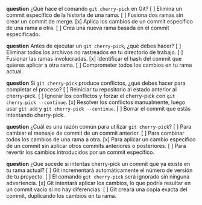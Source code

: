 **question** ¿Qué hace el comando `git cherry-pick` en Git?
[ ] Elimina un commit específico de la historia de una rama.
[ ] Fusiona dos ramas sin crear un commit de merge.
[x] Aplica los cambios de un commit específico de una rama a otra.
[ ] Crea una nueva rama basada en el commit especificado.

**question** Antes de ejecutar un `git cherry-pick`, ¿qué debes hacer?
[ ] Eliminar todos los archivos no rastreados en tu directorio de trabajo.
[ ] Fusionar las ramas involucradas.
[x] Identificar el hash del commit que quieres aplicar a otra rama.
[ ] Comprometer todos los cambios en tu rama actual.

**question** Si `git cherry-pick` produce conflictos, ¿qué debes hacer para completar el proceso?
[ ] Reiniciar tu repositorio al estado anterior al cherry-pick.
[ ] Ignorar los conflictos y forzar el cherry-pick con `git cherry-pick --continue`.
[x] Resolver los conflictos manualmente, luego usar `git add` y `git cherry-pick --continue`.
[ ] Borrar el commit que estás intentando cherry-pick.

**question** ¿Cuál es una razón común para utilizar `git cherry-pick`?
[ ] Para cambiar el mensaje de commit de un commit anterior.
[ ] Para combinar todos los cambios de una rama a otra.
[x] Para aplicar un cambio específico de un commit sin aplicar otros commits anteriores o posteriores.
[ ] Para revertir los cambios introducidos por un commit específico.

**question** ¿Qué sucede si intentas cherry-pick un commit que ya existe en tu rama actual?
[ ] Git incrementará automáticamente el número de versión de tu proyecto.
[ ] El comando `git cherry-pick` será ignorado sin ninguna advertencia.
[x] Git intentará aplicar los cambios, lo que podría resultar en un commit vacío si no hay diferencias.
[ ] Git creará una copia exacta del commit, duplicando los cambios en tu rama.
